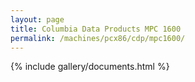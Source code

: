 ```yaml
---
layout: page
title: Columbia Data Products MPC 1600
permalink: /machines/pcx86/cdp/mpc1600/
---
```


{% include gallery/documents.html %}
